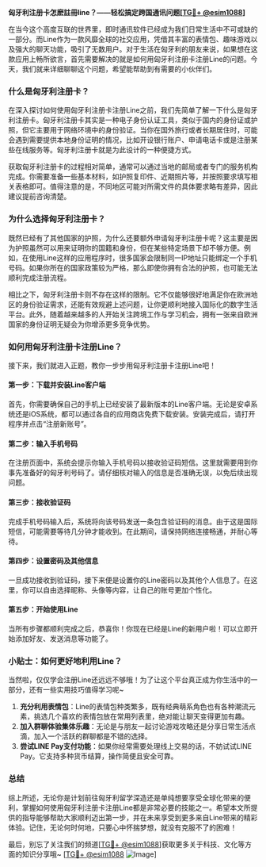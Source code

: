 **匈牙利注册卡怎麽註冊line？——轻松搞定跨国通讯问题[[TG💪+ @esim1088](https://t.me/s/esim1088)]**

在当今这个高度互联的世界里，即时通讯软件已经成为我们日常生活中不可或缺的一部分。而Line作为一款风靡全球的社交应用，凭借其丰富的表情包、趣味游戏以及强大的聊天功能，吸引了无数用户。对于生活在匈牙利的朋友来说，如果想在这款应用上畅所欲言，首先需要解决的就是如何用匈牙利注册卡注册Line的问题。今天，我们就来详细聊聊这个问题，希望能帮助到有需要的小伙伴们。

### **什么是匈牙利注册卡？**
在深入探讨如何使用匈牙利注册卡注册Line之前，我们先简单了解一下什么是匈牙利注册卡。匈牙利注册卡其实是一种电子身份认证工具，类似于国内的身份证或护照，但它主要用于网络环境中的身份验证。当你在国外旅行或者长期居住时，可能会遇到需要提供本地身份证明的情况，比如开设银行账户、申请电话卡或是注册某些在线服务等。匈牙利注册卡就是为此设计的一种便捷方式。

获取匈牙利注册卡的过程相对简单，通常可以通过当地的邮局或者专门的服务机构完成。你需要准备一些基本材料，如护照复印件、近期照片等，并按照要求填写相关表格即可。值得注意的是，不同地区可能对所需文件的具体要求略有差异，因此建议提前咨询清楚。

### **为什么选择匈牙利注册卡？**
既然已经有了其他国家的护照，为什么还要额外申请匈牙利注册卡呢？这主要是因为护照虽然可以用来证明你的国籍和身份，但在某些特定场景下却不够方便。例如，在使用Line这样的应用程序时，很多国家会限制同一IP地址只能绑定一个手机号码。如果你所在的国家政策较为严格，那么即使你拥有合法的护照，也可能无法顺利完成注册流程。

相比之下，匈牙利注册卡则不存在这样的限制。它不仅能够很好地满足你在欧洲地区的身份验证需求，还能有效规避上述问题，让你更顺利地接入国际化的数字生活平台。此外，随着越来越多的人开始关注跨境工作与学习机会，拥有一张来自欧洲国家的身份证明无疑会为你增添更多竞争优势。

### **如何用匈牙利注册卡注册Line？**
接下来，我们就进入正题，教你一步步用匈牙利注册卡注册Line吧！

#### **第一步：下载并安装Line客户端**
首先，你需要确保自己的手机上已经安装了最新版本的Line客户端。无论是安卓系统还是iOS系统，都可以通过各自的应用商店免费下载安装。安装完成后，请打开程序并点击“注册新账号”。

#### **第二步：输入手机号码**
在注册页面中，系统会提示你输入手机号码以接收验证码短信。这里就需要用到你事先准备好的匈牙利号码了。请仔细核对输入的信息是否准确无误，以免后续出现问题。

#### **第三步：接收验证码**
完成手机号码输入后，系统将向该号码发送一条包含验证码的消息。由于这是国际短信，可能需要等待几分钟才能收到。在此期间，请保持网络连接畅通，并耐心等待。

#### **第四步：设置密码及其他信息**
一旦成功接收到验证码，接下来便是设置你的Line密码以及其他个人信息了。在这里，你可以自由选择昵称、头像等内容，让自己的账号更加个性化。

#### **第五步：开始使用Line**
当所有步骤都顺利完成之后，恭喜你！你现在已经是Line的新用户啦！可以立即开始添加好友、发送消息等功能了。

### **小贴士：如何更好地利用Line？**
当然啦，仅仅学会注册Line还远远不够哦！为了让这个平台真正成为你生活中的一部分，还有一些实用技巧值得学习呢~

1. **充分利用表情包**：Line的表情包种类繁多，既有经典萌系角色也有各种潮流元素，挑选几个喜欢的表情包放在常用列表里，绝对能让聊天变得更加有趣。
2. **加入群聊体验集体乐趣**：无论是与朋友一起讨论游戏攻略还是分享日常生活点滴，加入一个活跃的群聊都是不错的选择。
3. **尝试LINE Pay支付功能**：如果你经常需要处理线上交易的话，不妨试试LINE Pay。它支持多种货币结算，操作简便且安全可靠。

### **总结**
综上所述，无论你是计划前往匈牙利留学深造还是单纯想要享受全球化带来的便利，掌握如何使用匈牙利注册卡注册Line都是非常必要的技能之一。希望本文所提供的指导能够帮助大家顺利迈出第一步，并在未来享受到更多来自Line带来的精彩体验。记住，无论何时何地，只要心中怀揣梦想，就没有克服不了的困难！

最后，别忘了关注我们的频道[[TG💪+ @esim1088](https://t.me/s/esim1088)]获取更多关于科技、文化等方面的知识分享哦~ [[TG💪+ @esim1088](https://t.me/s/esim1088) ![Image](https://i.postimg.cc/4NQfJmqS/Snipaste-2025-05-13-00-14-12.png)]